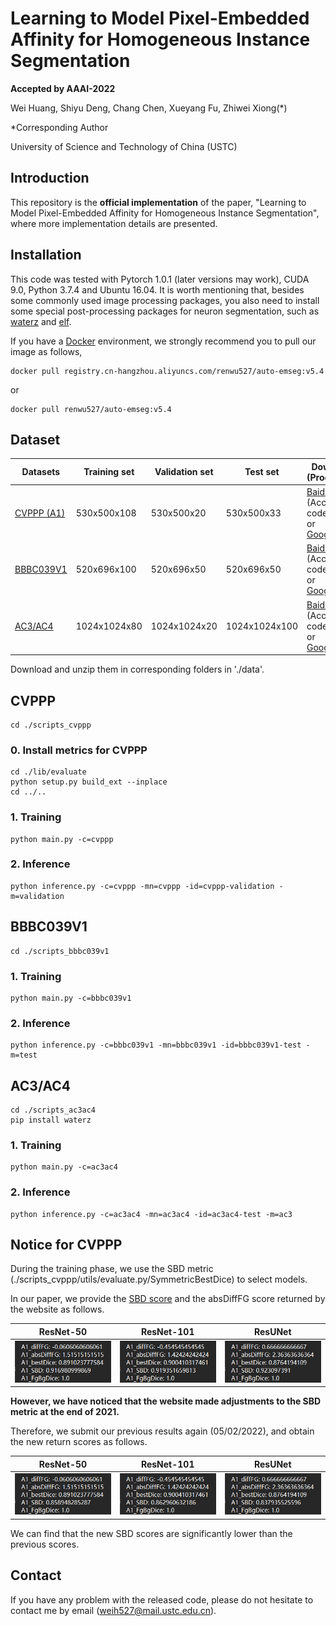 # Learning to Model Pixel-Embedded Affinity for Homogeneous Instance Segmentation

**Accepted by AAAI-2022**



Wei Huang, Shiyu Deng, Chang Chen, Xueyang Fu, Zhiwei Xiong(*)

*Corresponding Author

University of Science and Technology of China (USTC)



## Introduction

This repository is the **official implementation** of the paper, "Learning to Model Pixel-Embedded Affinity for Homogeneous Instance Segmentation", where more implementation details are presented.



## Installation

This code was tested with Pytorch 1.0.1 (later versions may work), CUDA 9.0, Python 3.7.4 and Ubuntu 16.04. It is worth mentioning that, besides some commonly used image processing packages, you also need to install some special post-processing packages for neuron segmentation, such as [waterz](https://github.com/funkey/waterz) and [elf](https://github.com/constantinpape/elf).

If you have a [Docker](https://www.docker.com/) environment, we strongly recommend you to pull our image as follows,

```shell
docker pull registry.cn-hangzhou.aliyuncs.com/renwu527/auto-emseg:v5.4
```

or

```shell
docker pull renwu527/auto-emseg:v5.4
```



## Dataset

| Datasets                                                     | Training set | Validation set | Test set      | Download (Processed)                                         |
| ------------------------------------------------------------ | ------------ | -------------- | ------------- | ------------------------------------------------------------ |
| [CVPPP (A1)](https://competitions.codalab.org/competitions/18405) | 530x500x108  | 530x500x20     | 530x500x33    | [BaiduYun](https://pan.baidu.com/s/1fH5ek1Zy5pz5R0HQfaUbTg) (Access code: weih) or [GoogleDrive](https://drive.google.com/drive/folders/1IsPmaBjDXkSyzPXKjB4GIwHb_5pVVXBe?usp=sharing) |
| [BBBC039V1](https://bbbc.broadinstitute.org/BBBC039)         | 520x696x100  | 520x696x50     | 520x696x50    | [BaiduYun](https://pan.baidu.com/s/1S2tYjfN4-mMIRgnxfY8QsQ) (Access code: weih) or [GoogleDrive](https://drive.google.com/drive/folders/1IsPmaBjDXkSyzPXKjB4GIwHb_5pVVXBe?usp=sharing) |
| [AC3/AC4](https://software.rc.fas.harvard.edu/lichtman/vast/<br/>AC3AC4Package.zip) | 1024x1024x80 | 1024x1024x20   | 1024x1024x100 | [BaiduYun](https://pan.baidu.com/s/1rY6MlALpzvkYTgn04qghjQ) (Access code: weih) or [GoogleDrive](https://drive.google.com/drive/folders/1IsPmaBjDXkSyzPXKjB4GIwHb_5pVVXBe?usp=sharing) |

Download and unzip them in corresponding folders in './data'.



## CVPPP

```she
cd ./scripts_cvppp
```

### 0. Install metrics for CVPPP

```she
cd ./lib/evaluate
python setup.py build_ext --inplace
cd ../..
```

### 1. Training

```shell
python main.py -c=cvppp
```

### 2. Inference

```shell
python inference.py -c=cvppp -mn=cvppp -id=cvppp-validation -m=validation
```



## BBBC039V1

```shell
cd ./scripts_bbbc039v1
```

### 1. Training

```shell
python main.py -c=bbbc039v1
```

### 2. Inference

```shell
python inference.py -c=bbbc039v1 -mn=bbbc039v1 -id=bbbc039v1-test -m=test
```



## AC3/AC4

```shell
cd ./scripts_ac3ac4
pip install waterz
```

### 1. Training

```shell
python main.py -c=ac3ac4
```

### 2. Inference

```shell
python inference.py -c=ac3ac4 -mn=ac3ac4 -id=ac3ac4-test -m=ac3
```



## Notice for CVPPP

During the training phase, we use the SBD metric (./scripts_cvppp/utils/evaluate.py/SymmetricBestDice) to select models.

In our paper, we provide the [SBD score](https://competitions.codalab.org/competitions/18405#learn_the_details-evaluation) and the absDiffFG score returned by the website as follows.

| ResNet-50                      | ResNet-101                      | ResUNet                       |
| ------------------------------ | ------------------------------- | ----------------------------- |
| ![](./images/ResNet50-old.png) | ![](./images/ResNet101-old.png) | ![](./images/ResUNet-old.png) |

**However, we have noticed that the website made adjustments to the SBD metric at the end of 2021.**

Therefore, we submit our previous results again (05/02/2022), and obtain the new return scores as follows.

| ResNet-50                      | ResNet-101                      | ResUNet                       |
| ------------------------------ | ------------------------------- | ----------------------------- |
| ![](./images/ResNet50-new.png) | ![](./images/ResNet101-new.png) | ![](./images/ResUNet-new.png) |

We can find that the new SBD scores are significantly lower than the previous scores.



## Contact

If you have any problem with the released code, please do not hesitate to contact me by email (weih527@mail.ustc.edu.cn).

